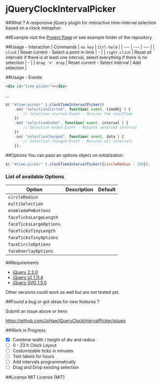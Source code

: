 # jQueryClockIntervalPicker

##What ?
A responsive jQuery plugin for interactive time-interval selection based on a clock metaphor.

##Example
visit the [Project Page](http://johae.github.io/jQueryClockIntervalPicker) or see example folder of the repository .

##Usage - Interaction
| Commands | `no key` | `Ctrl-hold` |
| --- | --- | --- |
| `click` | Reset current - Select a point in time | - |
| `right-click` | Reset all intervals if there is at least one interval, select everything if there is no selection | - |
| `drag 'n' drop` | Reset current - Select interval | Add selection |

##Usage - Events
```html
<div id="time-picker"></div>
```
...
```javascript
$( "#time-picker" ).clockTimeIntervalPicker()
    .on( "selectionStarted", function( event, timeObj ) {
        // Selection started Event - Returns the startTime
    })
    .on( "selectionEnded", function( event, interval ) {
        // Selection ended Event - Returns selected interval
    })
    .on( "selectionChanged", function( event, data ) {
        // Selection changed Event - Returns all intervals
    });
```

##Options
You can pass an options object on initialization:
```javascript
$( "#time-picker" ).clockTimeIntervalPicker({circleRadius : 100});
```

### List of available Options
| Option | Description | Default |
| --- | --- | --- |
| `circleRadius` |  | |
| `multiSelection` | | |
| `enableAmPmButtons` |  | |
| `faceTicksLargeLength` |  | |
| `faceTicksLargeOptions` | | |
| `faceTicksTinyLength` | | |
| `faceTicksTinyOptions` | | |
| `faceCircleOptions` | | |
| `faceOverlayOptions` | | |

##Requirements
- [jQuery 2.2.0](https://jquery.com)
- [jQuery UI 1.11.4](https://jquery.com)
- [jQuery SVG 1.5.0](https://jquery.com)

Other versions could work as well but are not tested yet.

##Found a bug or got ideas for new features ? 

Submit an issue above or here: 

<https://github.com/JoHae/jQueryClockIntervalPicker/issues>

##Work in Progress
- [x] Combine width / height of div and radius
- [ ] 0 - 23 h Clock Layout
- [ ] Costumizable ticks in minutes
- [ ] Text labels for hours
- [ ] Add intervals programmatically
- [ ] Drag and Drop existing selection

##License
MIT License (MIT)
